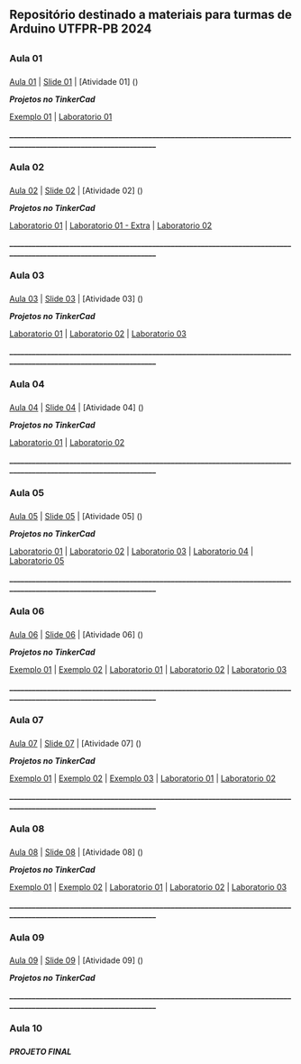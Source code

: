 ## Repositório destinado a materiais para turmas de Arduino UTFPR-PB 2024 <h2>

### **Aula 01** <h3>
[Aula 01](https://www.canva.com/design/DAF8b0qX30s/v7epe5JdGK1zMPhROOom_Q/edit?utm_content=DAF8b0qX30s&utm_campaign=designshare&utm_medium=link2&utm_source=sharebutton)   |   [Slide 01](https://www.canva.com/design/DAF9vqSSc00/_ZUEchPJ6_tUoG99OHJQ6g/edit?utm_content=DAF9vqSSc00&utm_campaign=designshare&utm_medium=link2&utm_source=sharebutton)   |   [Atividade 01] ()

**_Projetos no TinkerCad_**

[Exemplo 01](https://www.tinkercad.com/things/lJ30BBTCYxN-aula01projetotinkercad?sharecode=E2hkb_A7f_qCioquJLzlj8eQCR-QiJYIDZV0ISMEgKI)  |  [Laboratorio 01](https://www.tinkercad.com/things/3aaAinFtJqN-laboratorio101?sharecode=y0ZYXxtK2rSjwmRmtn_X2GBjhHLkGOnvMD7wv2Rxozo)

**__________________________________________________________________________________________________________________**

### **Aula 02** <h3>

[Aula 02](https://www.canva.com/design/DAF8bwnJR8w/hhbhkamH9y9yoIZOjJwmnw/edit?utm_content=DAF8bwnJR8w&utm_campaign=designshare&utm_medium=link2&utm_source=sharebutton)   |   [Slide 02](https://www.canva.com/design/DAF92nUgY6g/t5fPZnbLI_YQMmx7qGnFhw/edit?utm_content=DAF92nUgY6g&utm_campaign=designshare&utm_medium=link2&utm_source=sharebutton)   |   [Atividade 02] ()

**_Projetos no TinkerCad_**

[Laboratorio 01](https://www.tinkercad.com/things/cW8mFMOCvog-laboratorio201?sharecode=a02y8xT3_4TgY2Emf9sWhNYIOmQJyrV8z5jWzPLWl8Y)  |  [Laboratorio 01 - Extra](https://www.tinkercad.com/things/c2OozTmZSqp-laboratorio201extra?sharecode=hGBTWTx3L5lzLd-U9fx9BwzAd_86B5rroazTJAQlY3Y)  | [Laboratorio 02](https://www.tinkercad.com/things/6ixDMp4tlOL-laboratorio202?sharecode=h5Ia1m1Cr4txCdCdgSwnUxc3ymJXjll4OD_rwkYQ890)


**__________________________________________________________________________________________________________________**

### **Aula 03** <h3>

[Aula 03](https://www.canva.com/design/DAF8b70ncDk/mif_TE57g5DVNAwzyet9lg/edit?utm_content=DAF8b70ncDk&utm_campaign=designshare&utm_medium=link2&utm_source=sharebutton)   |   [Slide 03](https://www.canva.com/design/DAF975OYZFw/ZIoy0Punffk5GUl_skkP1Q/edit?utm_content=DAF975OYZFw&utm_campaign=designshare&utm_medium=link2&utm_source=sharebutton)   |   [Atividade 03] ()

**_Projetos no TinkerCad_**

[Laboratorio 01](https://www.tinkercad.com/things/iezJlNuBw2w-laboratorio301?sharecode=EJekdxhqAM_ILd8edeBbX400ifzfQ2R41-WYt4slLY0)  |  [Laboratorio 02](https://www.tinkercad.com/things/5gLCdM23DcR-laboratorio302?sharecode=vaoJ3AT3QOmQgY5PJQZEtSsWPj6u734fwNHZlcK8kxQ)  |  [Laboratorio 03](https://www.tinkercad.com/things/eZNQK11U9LL-laboratorio303?sharecode=GUV86GGWwqUK_8-1IGbPwTj08dWUtQPRQDnUfOrLIBk)

**__________________________________________________________________________________________________________________**

### **Aula 04** <h3>

[Aula 04](https://www.canva.com/design/DAF8b70ncDk/mif_TE57g5DVNAwzyet9lg/edit?utm_content=DAF8b70ncDk&utm_campaign=designshare&utm_medium=link2&utm_source=sharebutton])   |   [Slide 04](https://www.canva.com/design/DAF972fBTm0/Tda3BRvdz5hAn-8e_RFEhw/edit?utm_content=DAF972fBTm0&utm_campaign=designshare&utm_medium=link2&utm_source=sharebutton)   |   [Atividade 04] ()

**_Projetos no TinkerCad_**

[Laboratorio 01](https://www.tinkercad.com/things/0lDdV2LAmXO-laboratorio401?sharecode=I-Ek_vivQp2QJ9wkKKWZv1-L5YS8AehqgoG0UdpUHAQ)  |  [Laboratorio 02](https://www.tinkercad.com/things/aG7fOt58afD-laboratorio402?sharecode=wNYREuu596CH_DAld2mI8q4bCw1RxifVT-83hElxkbQ)

**__________________________________________________________________________________________________________________**

### **Aula 05** <h3>

[Aula 05](https://www.canva.com/design/DAF8b60iRoI/aO7Wap_OUqQQTdiLNuxbUw/edit?utm_content=DAF8b60iRoI&utm_campaign=designshare&utm_medium=link2&utm_source=sharebutton)   |   [Slide 05](https://www.canva.com/design/DAF97wUksA8/5yjKBznWlRlLB-hjM7ut5Q/edit?utm_content=DAF97wUksA8&utm_campaign=designshare&utm_medium=link2&utm_source=sharebutton)   |   [Atividade 05] ()

**_Projetos no TinkerCad_**

[Laboratorio 01](https://www.tinkercad.com/things/kMi87oIxvwF-laboratorio501?sharecode=lo1M2pfdB0pqaCeax8LDgCF-S1DF8Ti6L7Na2PPsncY)  |  [Laboratorio 02](https://www.tinkercad.com/things/f0MrRIfRIdU-laboratorio502?sharecode=dSR_mfm3Azhj9--1SfliwKaWhBL9leIcIlRDEIVOx0s)  |  [Laboratorio 03](https://www.tinkercad.com/things/2OwTFONUjtI-laboratorio503?sharecode=P1Yi_-NXwHXoDsKscpttcOEaWfst93efMZDRGLCFbyM)  |  [Laboratorio 04](https://www.tinkercad.com/things/jC25ul2JIJw-laboratorio504?sharecode=aBU_PbFd5QXoIIrEAuERHwgJxZ3ZYF9dZoWjbLGkmLU)  |  [Laboratorio 05](https://www.tinkercad.com/things/7s25Y4ejMGW-laboratorio505?sharecode=wm-FPhbRVWtAPcmPny5BKl1RYtMdBId1ccaWkH5Hpkc)

**__________________________________________________________________________________________________________________**

### **Aula 06** <h3>

[Aula 06](https://www.canva.com/design/DAF8b_8pwrM/lwD9RrB2tuijqpv8YIvJ0A/edit?utm_content=DAF8b_8pwrM&utm_campaign=designshare&utm_medium=link2&utm_source=sharebutton)   |   [Slide 06](https://www.canva.com/design/DAF975wiU0E/8C5d38Fygif34Hq0g19gTA/edit?utm_content=DAF975wiU0E&utm_campaign=designshare&utm_medium=link2&utm_source=sharebutton)   |   [Atividade 06] ()

**_Projetos no TinkerCad_**

[Exemplo 01](https://www.tinkercad.com/things/htims4Gs1HD-exemplo6-01display7?sharecode=KnOicYK-PRgg2Hzf-XnIQC4iGScVcQt0I8ed147Hn1E)  | [Exemplo 02](https://www.tinkercad.com/things/h76tVJbHW8D-exemplo6-02buzzer?sharecode=4n24U3Y3kxQQQL-sDaaelpgrmgT_pgKg3x7w-ZYf8po)  |  [Laboratorio 01](https://www.tinkercad.com/things/hLvNruqHxml-laboratorio601?sharecode=JLCCMCA-JvlIBWgbazFRfUAOVFD5YyAnjINspN0QtP8)  |  [Laboratorio 02](https://www.tinkercad.com/things/c9tDcuAePFz-laboratorio602?sharecode=nrFlQt3Y5HWOJqEhLkTYSJbTwnOAXm0R5LvfKJidbVM)  |  [Laboratorio 03](https://www.tinkercad.com/things/82H53qlnyut-laboratorio603?sharecode=cYMme4TzlreQhDxdUA3JUw70z4nkQ0bO_5C6BzkBBmM)

**__________________________________________________________________________________________________________________**

### **Aula 07** <h3>

[Aula 07](https://www.canva.com/design/DAF8b-y_ePg/PWfGaOOZdoHsdswSmov68g/edit?utm_content=DAF8b-y_ePg&utm_campaign=designshare&utm_medium=link2&utm_source=sharebutton)   |   [Slide 07](https://www.canva.com/design/DAF97_rbaNM/Q38-Z6mBR_MGBCHAKLkhGA/edit?utm_content=DAF97_rbaNM&utm_campaign=designshare&utm_medium=link2&utm_source=sharebutton)   |   [Atividade 07] ()

**_Projetos no TinkerCad_**

[Exemplo 01](https://www.tinkercad.com/things/8zSzS75135M-exemplo7-01-displaylcd?sharecode=WhAsbKAgG7_1bulUTosGbispuys_nHHpY8v76HGkfHs)  |  [Exemplo 02](https://www.tinkercad.com/things/kMnxkW5Yt3N-exemplo7-02-displaylcd0-caracteres?sharecode=8hFcExmVdLF0BGW8LBPIJrVR7WIyP5FotYg7lF5RJ0I)  |  [Exemplo 03](https://www.tinkercad.com/things/cd0gDghuB9W-exemplo7-03-temp?sharecode=zlQ-rYkL18Fyv-gwUjrCLGVygffLMCeYLXCU6Gt256U)  |  [Laboratorio 01](https://www.tinkercad.com/things/h7wsSuk0dwl-laboratorio701?sharecode=SJhzUeVBva7QMwuOc1TsiWg9HdBahZ6F4d67N1XorEg)  |  [Laboratorio 02](https://www.tinkercad.com/things/lOWJxWX2Jrm-laboratorio702?sharecode=MWmshb2jcEq63ZHaMe6rXpo1vr0hafHX8jXNA2hFf5Q)

**__________________________________________________________________________________________________________________**

### **Aula 08** <h3>

[Aula 08](https://www.canva.com/design/DAF8b2J-kFI/KF8tTTuiwMWnMjCDL2ME0w/edit?utm_content=DAF8b2J-kFI&utm_campaign=designshare&utm_medium=link2&utm_source=sharebutton)   |   [Slide 08](https://www.canva.com/design/DAF976De5PU/-uNRxKYLgLwGrdWH0u__qQ/edit?utm_content=DAF976De5PU&utm_campaign=designshare&utm_medium=link2&utm_source=sharebutton)   |   [Atividade 08] ()

**_Projetos no TinkerCad_**

[Exemplo 01](https://www.tinkercad.com/things/auE6gtUB6Dm-exemplo801-ldr?sharecode=LNJ_PuP1W9yBx3oO0AOJofCP_V04ibrY_dpYLEwXX-w)  |  [Exemplo 02](https://www.tinkercad.com/things/d9M9WmjiMsa-exemplo802-ultrassonico?sharecode=XaFu7SOsSQidPOBV1OsoQ1yCTU9wgch9rFAzU2f2MKc)  |  [Laboratorio 01](https://www.tinkercad.com/things/4X59EPGZnKH-laboratorio801?sharecode=WYdTiFj3Siul_u58QoDxuh6Nd-fpGRmC-3HGVeq-Ej0)  |  [Laboratorio 02](https://www.tinkercad.com/things/2WqUd7dwcXf-laboratorio802?sharecode=k0qBvQateSKMdSZJmT-rBsePZDsRsH8LrMN9bJcnR38)  |  [Laboratorio 03](https://www.tinkercad.com/things/64hwc6HM1pn-laboratorio803?sharecode=J_NvrUXzDuoAY4SZKIrA56B57slmX6YqnQb3xnfPtiE)

**__________________________________________________________________________________________________________________**

### **Aula 09** <h3>

[Aula 09](https://www.canva.com/design/DAF8bzxllIo/77-aJcD5U8IBrzOH8uZyHg/edit?utm_content=DAF8bzxllIo&utm_campaign=designshare&utm_medium=link2&utm_source=sharebutton)   |   [Slide 09](https://www.canva.com/design/DAF974UQkCA/iwvCWPu_NvDKx16fM_tM7g/edit?utm_content=DAF974UQkCA&utm_campaign=designshare&utm_medium=link2&utm_source=sharebutton)   |   [Atividade 09] ()

**_Projetos no TinkerCad_**

**__________________________________________________________________________________________________________________**

### **Aula 10** <h3>

**_PROJETO FINAL_** <h2>
